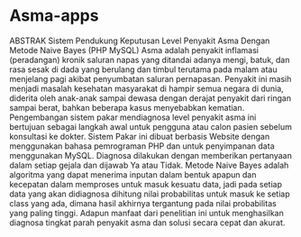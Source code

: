 # Asma-apps
ABSTRAK
Sistem Pendukung Keputusan Level Penyakit Asma Dengan Metode Naive Bayes (PHP MySQL)
Asma adalah penyakit inflamasi (peradangan) kronik saluran napas yang ditandai adanya mengi, batuk, dan rasa sesak di dada yang berulang dan timbul terutama pada malam atau menjelang pagi akibat penyumbatan saluran pernapasan. Penyakit ini masih menjadi masalah kesehatan masyarakat di hampir semua negara di dunia, diderita oleh anak-anak sampai dewasa dengan derajat penyakit dari ringan sampai berat, bahkan beberapa kasus menyebabkan kematian. Pengembangan sistem pakar mendiagnosa level penyakit asma ini bertujuan sebagai langkah awal untuk pengguna atau calon pasien sebelum konsultasi ke dokter. Sistem Pakar ini dibuat berbasis Website dengan menggunakan bahasa pemrograman PHP dan untuk penyimpanan data menggunakan MySQL. Diagnosa dilakukan dengan memberikan pertanyaan dalam setiap gejala dan dijawab Ya atau Tidak. Metode Naive Bayes adalah algoritma yang dapat menerima inputan dalam bentuk apapun dan kecepatan dalam memproses untuk masuk kesuatu data, jadi pada setiap data yang akan didiagnosa dihitung nilai probabilitas untuk masuk ke setiap class yang ada, dimana hasil akhirnya tergantung pada nilai probabilitas yang paling tinggi. Adapun manfaat dari penelitian ini untuk menghasilkan diagnosa tingkat parah penyakit asma dan solusi secara cepat dan akurat.
